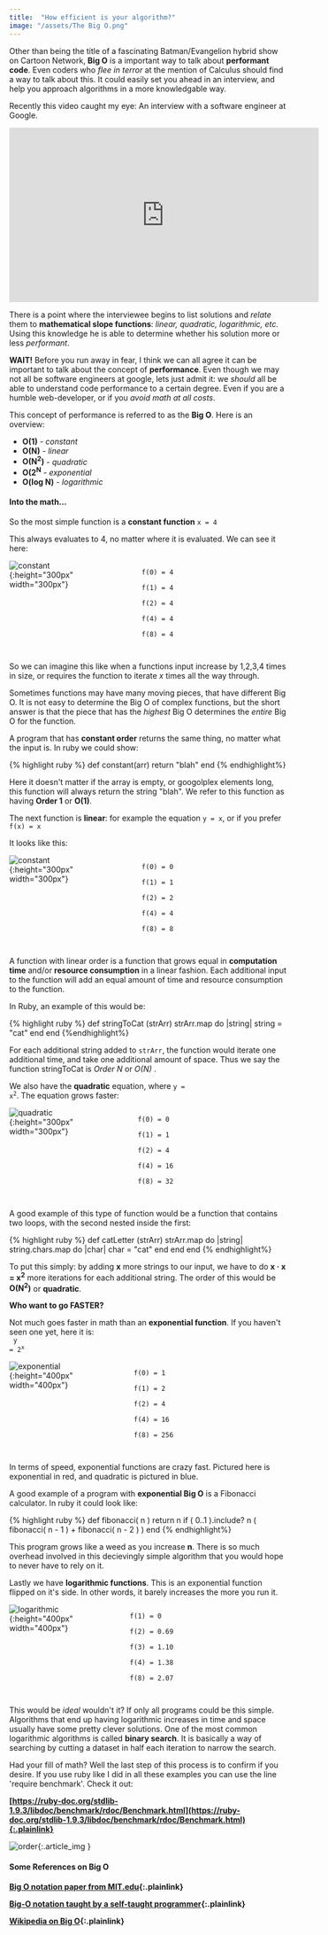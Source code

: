 ```yaml
---
title:  "How efficient is your algorithm?"
image: "/assets/The Big O.png"
---
```

 
Other than being the title of a fascinating Batman/Evangelion hybrid show on Cartoon Network, __Big O__ is a important way to talk about __performant code__. Even coders who _flee in terror_ at the mention of Calculus should find a way to talk about this. It could easily set you ahead in an interview, and help you approach algorithms in a more knowledgable way.

Recently this video caught my eye: An interview with a software engineer at Google. 

<iframe width="560" height="315" src="https://www.youtube.com/embed/XKu_SEDAykw" frameborder="0" allowfullscreen></iframe>

There is a point where the interviewee begins to list solutions and _relate_ them to __mathematical slope functions__: _linear, quadratic, logarithmic, etc._ Using this knowledge he is able to determine whether his solution more or less _performant_.

 __WAIT!__ Before you run away in fear, I think we can all agree it can be important to talk about the concept of __performance__. Even though we may not all be software engineers at google, lets just admit it: we _should_ all be able to understand code performance to a certain degree. Even if you are a humble web-developer, or if you _avoid math at all costs_.

This concept of performance is referred to as the __Big O__. Here is an overview:<br>
<ul>
	<li><strong>O(1)</strong> <em> - constant</em></li>
	<li><strong>O(N)</strong><em> - linear</em></li>
	<li><strong>O(N<sup>2</sup>)</strong><em> - quadratic</em></li>
	<li><strong>O(2<sup>N</sup></strong><em> - exponential</em></li>
	<li><strong>O(log N)</strong><em> - logarithmic</em></li>
</ul>

#### Into the math...

So the most simple function is a __constant function__ <code>x = 4</code>

This always evaluates to 4, no matter where it is evaluated. We can see it here:

<div style="float:right; margin-right:200px; ">
	<code>
		f(0) = 4 <br>
		f(1) = 4 <br>
		f(2) = 4 <br>
		f(4) = 4 <br>
		f(8) = 4 <br>
	</code>
</div>

![constant](/assets/pics/constant.png){:height="300px" width="300px"}

<div style="clear:right"></div>

So we can imagine this like when a functions input increase by 1,2,3,4 times in size, or requires the function to iterate _x_ times all the way through.

Sometimes functions may have many moving pieces, that have different Big O. It is not easy to determine the Big O of complex functions, but the short answer is that the piece that has the _highest_ Big O determines the _entire_ Big O for the function.

A program that has __constant order__ returns the same thing, no matter what the input is. In ruby we could show:

{% highlight ruby %}
def constant(arr)
	return "blah"
end
{% endhighlight%}

Here it doesn't matter if the array is empty, or googolplex elements long, this function will always return the string "blah". We refer to this function as having __Order 1__ or __O(1)__.

The next function is __linear__: for example the equation <code>y = x</code>, or if you prefer <code>f(x) = x</code>

It looks like this:

<div style="float:right; margin-right:200px;">
	<code>
		f(0) = 0 <br>
		f(1) = 1 <br>
		f(2) = 2 <br>
		f(4) = 4 <br>
		f(8) = 8 <br>
	</code>
</div>

![constant](/assets/pics/linear.png){:height="300px" width="300px"}

<div style="clear:right"></div>

A function with linear order is a function that grows equal in __computation time__ and/or __resource consumption__ in a linear fashion. Each additional input to the function will add an equal amount of time and resource consumption to the function.

In Ruby, an example of this would be: <br>

{% highlight ruby %}
def stringToCat (strArr)
	strArr.map do |string|
		string = "cat"
	end
end
{%endhighlight%}

For each additional string added to <code>strArr</code>, the function would iterate one additional time, and take one additional amount of space.  Thus we say the function stringToCat is _Order N_ or _O(N)_ .

We also have the __quadratic__ equation, where <code>y = x<sup>2</sup></code>.  The equation grows faster:

<div style="float:right; margin-right:200px;">
	<code>
		f(0) = 0 <br>
		f(1) = 1 <br>
		f(2) = 4 <br>
		f(4) = 16 <br>
		f(8) = 32 <br>
	</code>
</div>

![quadratic](/assets/pics/quadratic.png){:height="300px" width="300px"}

<div style="clear:right"></div>

A good example of this type of function would be a function that contains two loops, with the second nested inside the first:

{% highlight ruby %}
def catLetter (strArr)
	strArr.map do |string|
		string.chars.map do |char|
			char = "cat"
		end
	end
end
{% endhighlight%}

 To put this simply: by adding __x__ more strings to our input, we have to do __x &middot; x = x<sup>2</sup>__ more iterations for each additional string. The order of this would be __O(N<sup>2</sup>)__ or __quadratic__.

 __Who want to go FASTER?__

 Not much goes faster in math than an __exponential function__.  If you haven't seen one yet, here it is:<br>
 <code> y = 2<sup>x</sup></code>

<div style="float:right; margin-right:200px;">
	<code>
		f(0) = 1 <br>
		f(1) = 2 <br>
		f(2) = 4 <br>
		f(4) = 16 <br>
		f(8) = 256 <br>
	</code>
</div>

![exponential](/assets/pics/exponential.png){:height="400px" width="400px"}

<div style="clear:right"></div>

In terms of speed, exponential functions are crazy fast. Pictured here is exponential in red, and quadratic is pictured in blue.

A good example of a program with __exponential Big O__ is a Fibonacci calculator. In ruby it could look like:

{% highlight ruby %}
def fibonacci( n )
  return  n  if ( 0..1 ).include? n
  ( fibonacci( n - 1 ) + fibonacci( n - 2 ) )
end
{% endhighlight%}

This program grows like a weed as you increase __n__.  There is so much overhead involved in this decievingly simple algorithm that you would hope to never have to rely on it.

Lastly we have __logarithmic functions__.  This is an exponential function flipped on it's side.  In other words, it barely increases the more you run it.

<div style="float:right; margin-right:200px;">
	<code>
		f(1) = 0 <br>
		f(2) = 0.69 <br>
		f(3) = 1.10 <br>
		f(4) = 1.38 <br>
		f(8) = 2.07 <br>
	</code>
</div>

![logarithmic](/assets/pics/logarithmic.png){:height="400px" width="400px"}

<div style="clear:right"></div>

This would be _ideal_ wouldn't it?  If only all programs could be this simple.  Algorithms that end up having logarithmic increases in time and space usually have some pretty clever solutions.  One of the most common logarithmic algorithms is called __binary search__.  It is basically a way of searching by cutting a dataset in half each iteration to narrow the search.

Had your fill of math?  Well the last step of this process is to confirm if you desire.  If you use ruby like I did in all these examples you can use the line 'require benchmark'. Check it out: <br>

__[https://ruby-doc.org/stdlib-1.9.3/libdoc/benchmark/rdoc/Benchmark.html](https://ruby-doc.org/stdlib-1.9.3/libdoc/benchmark/rdoc/Benchmark.html){:.plainlink}__

![order](/assets/pics/order.jpg){:.article_img }

#### Some References on Big O

__[Big O notation paper from MIT.edu](http://web.mit.edu/16.070/www/lecture/big_o.pdf){:.plainlink}__

__[Big-O notation taught by a self-taught programmer](https://rob-bell.net/2009/06/a-beginners-guide-to-big-o-notation/){:.plainlink}__


__[Wikipedia on Big O](https://en.wikipedia.org/wiki/Big_O_notation){:.plainlink}__

















